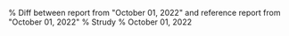 % Diff between report from "October 01, 2022" and reference report from "October 01, 2022"
% Strudy
% October 01, 2022


